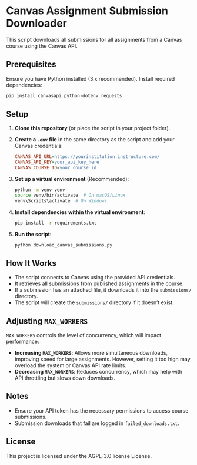 # Canvas Assignment Submission Downloader

This script downloads all submissions for all assignments from a Canvas course using the Canvas API.

## Prerequisites

Ensure you have Python installed (3.x recommended). Install required dependencies:

```bash
pip install canvasapi python-dotenv requests
```

## Setup

1. **Clone this repository** (or place the script in your project folder).
2. **Create a `.env` file** in the same directory as the script and add your Canvas credentials:

   ```ini
   CANVAS_API_URL=https://yourinstitution.instructure.com/
   CANVAS_API_KEY=your_api_key_here
   CANVAS_COURSE_ID=your_course_id
   ```

3. **Set up a virtual environment** (Recommended):

   ```bash
   python -m venv venv
   source venv/bin/activate  # On macOS/Linux
   venv\Scripts\activate  # On Windows
   ```

4. **Install dependencies within the virtual environment**:

   ```bash
   pip install -r requirements.txt
   ```

5. **Run the script**:

   ```bash
   python download_canvas_submissions.py
   ```

## How It Works

- The script connects to Canvas using the provided API credentials.
- It retrieves all submissions from published assignments in the course.
- If a submission has an attached file, it downloads it into the `submissions/` directory.
- The script will create the `submissions/` directory if it doesn’t exist.

## Adjusting `MAX_WORKERS`

`MAX_WORKERS` controls the level of concurrency, which will impact performance:

- **Increasing `MAX_WORKERS`**: Allows more simultaneous downloads, improving speed for large assignments. However, setting it too high may overload the system or Canvas API rate limits.
- **Decreasing `MAX_WORKERS`**: Reduces concurrency, which may help with API throttling but slows down downloads.

## Notes

- Ensure your API token has the necessary permissions to access course submissions.
- Submission downloads that fail are logged in `failed_downloads.txt`. 

## License

This project is licensed under the AGPL-3.0 license License.
